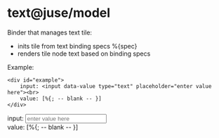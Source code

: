 # text@juse/model

Binder that manages text tile:
* inits tile from text binding specs %{spec}
* renders tile node text based on binding specs

Example:

```
<div id="example">
	input: <input data-value type="text" placeholder="enter value here"><br>
	value: [%{; -- blank -- }]
</div>
```

<div id="example">
	input: <input data-value type="text" placeholder="enter value here"><br>
	value: [%{; -- blank -- }]
</div>

<script src="../../../juse.js" data-app="example.model@app;"></script>
<script>juse("app.context", ["juse/model"]);</script>
